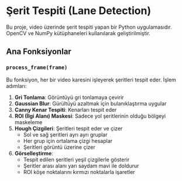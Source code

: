 # Şerit Tespiti (Lane Detection)

Bu proje, video üzerinde şerit tespiti yapan bir Python uygulamasıdır. OpenCV ve NumPy kütüphaneleri kullanılarak geliştirilmiştir.

## Ana Fonksiyonlar

### `process_frame(frame)`
Bu fonksiyon, her bir video karesini işleyerek şeritleri tespit eder. İşlem adımları:

1. **Gri Tonlama**: Görüntüyü gri tonlamaya çevirir
2. **Gaussian Blur**: Gürültüyü azaltmak için bulanıklaştırma uygular
3. **Canny Kenar Tespiti**: Kenarları tespit eder
4. **ROI (İlgi Alanı) Maskesi**: Sadece yol şeritlerinin olduğu bölgeyi maskeleme
5. **Hough Çizgileri**: Şeritleri tespit eder ve çizer
   - Sol ve sağ şeritleri ayrı ayrı gruplar
   - Her grup için ortalama çizgi hesaplar
   - Şeritleri görüntü üzerine çizer
6. **Görselleştirme**: 
   - Tespit edilen şeritleri yeşil çizgilerle gösterir
   - Şeritler arası alanı yarı saydam mavi ile doldurur
   - ROI köşe noktalarını kırmızı noktalarla işaretler
